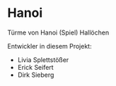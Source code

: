 # Hanoi
Türme von Hanoi (Spiel)
Hallöchen

Entwickler in diesem Projekt:
* Livia Splettstößer
* Erick Seifert
* Dirk Sieberg
